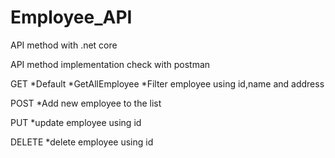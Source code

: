 # Employee_API
API method with .net core


API method implementation
check with postman

GET
*Default
*GetAllEmployee
*Filter employee using id,name and address

POST
*Add new employee to the list

PUT
*update employee using id

DELETE
*delete employee using id
